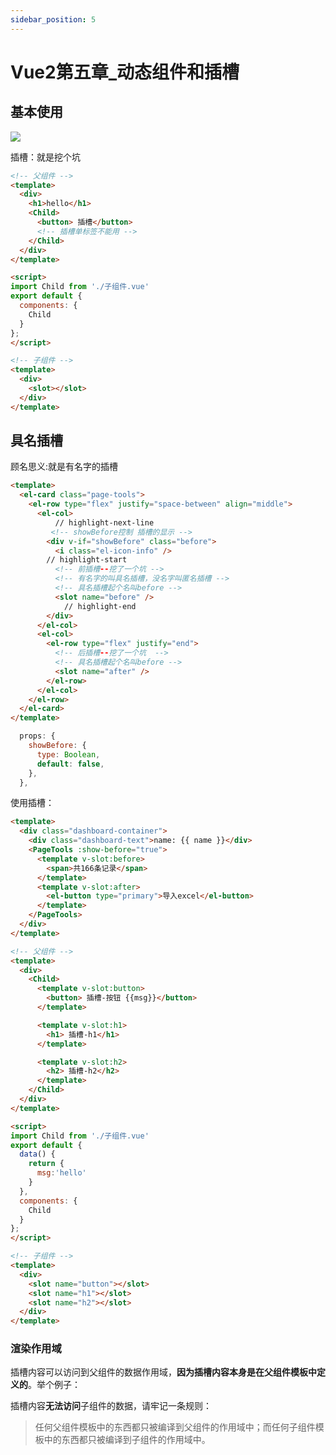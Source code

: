 ```yaml
---
sidebar_position: 5
---
```

# Vue2第五章_动态组件和插槽

## 基本使用

![](https://staging-cn.vuejs.org/assets/slots.dbdaf1e8.png)

插槽：就是挖个坑

```html
<!-- 父组件 -->
<template>
  <div>
    <h1>hello</h1>
    <Child>
      <button> 插槽</button>
      <!-- 插槽单标签不能用 -->
    </Child>
  </div>
</template>

<script>
import Child from './子组件.vue'
export default {
  components: {
    Child
  }
};
</script>
```

```html
<!-- 子组件 -->
<template>
  <div>
    <slot></slot>
  </div>
</template>

```



## 具名插槽

顾名思义:就是有名字的插槽

```html
<template>
  <el-card class="page-tools">
    <el-row type="flex" justify="space-between" align="middle">
      <el-col>
          // highlight-next-line
         <!-- showBefore控制 插槽的显示 -->
        <div v-if="showBefore" class="before">
          <i class="el-icon-info" />
		// highlight-start
          <!-- 前插槽--挖了一个坑 -->
          <!-- 有名字的叫具名插槽，没名字叫匿名插槽 -->
          <!-- 具名插槽起个名叫before -->
          <slot name="before" />
            // highlight-end
        </div>
      </el-col>
      <el-col>
        <el-row type="flex" justify="end">
          <!-- 后插槽--挖了一个坑  -->
          <!-- 具名插槽起个名叫before -->
          <slot name="after" />
        </el-row>
      </el-col>
    </el-row>
  </el-card>
</template>
```

```js
  props: {
    showBefore: {
      type: Boolean,
      default: false,
    },
  },
```

使用插槽：

```html
<template>
  <div class="dashboard-container">
    <div class="dashboard-text">name: {{ name }}</div>
    <PageTools :show-before="true">
      <template v-slot:before>
        <span>共166条记录</span>
      </template>
      <template v-slot:after>
        <el-button type="primary">导入excel</el-button>
      </template>
    </PageTools>
  </div>
</template>
```



```html
<!-- 父组件 -->
<template>
  <div>
    <Child>
      <template v-slot:button>
        <button> 插槽-按钮 {{msg}}</button>
      </template>

      <template v-slot:h1>
        <h1> 插槽-h1</h1>
      </template>

      <template v-slot:h2>
        <h2> 插槽-h2</h2>
      </template>
    </Child>
  </div>
</template>

<script>
import Child from './子组件.vue'
export default {
  data() {
    return {
      msg:'hello'
    }
  },
  components: {
    Child
  }
};
</script>
```



```html
<!-- 子组件 -->
<template>
  <div>
    <slot name="button"></slot>
    <slot name="h1"></slot>
    <slot name="h2"></slot>
  </div>
</template>

```

### 渲染作用域



插槽内容可以访问到父组件的数据作用域，**因为插槽内容本身是在父组件模板中定义的**。举个例子：

插槽内容**无法访问**子组件的数据，请牢记一条规则：

> 任何父组件模板中的东西都只被编译到父组件的作用域中；而任何子组件模板中的东西都只被编译到子组件的作用域中。



















